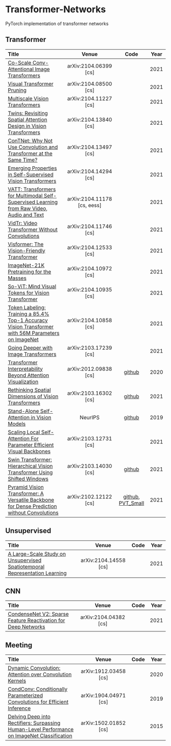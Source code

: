 # Transformer-Networks

PyTorch implementation of transformer networks

## Transformer
|  Title  |   Venue  |Code|Year|
|:--------|:--------:|:--------:|:--------:|
| [Co-Scale Conv-Attentional Image Transformers](http://arxiv.org/abs/2104.06399) | arXiv:2104.06399 [cs] |  | 2021 |
| [Visual Transformer Pruning](http://arxiv.org/abs/2104.08500) | arXiv:2104.08500 [cs] |  | 2021 |
| [Multiscale Vision Transformers](http://arxiv.org/abs/2104.11227) | arXiv:2104.11227 [cs] |  | 2021 |
| [Twins: Revisiting Spatial Attention Design in Vision Transformers](http://arxiv.org/abs/2104.13840) | arXiv:2104.13840 [cs] |  | 2021 |
| [ConTNet: Why Not Use Convolution and Transformer at the Same Time?](http://arxiv.org/abs/2104.13497) | arXiv:2104.13497 [cs] |  | 2021 |
| [Emerging Properties in Self-Supervised Vision Transformers](http://arxiv.org/abs/2104.14294) | arXiv:2104.14294 [cs] |  | 2021 |
| [VATT: Transformers for Multimodal Self-Supervised Learning from Raw Video, Audio and Text](http://arxiv.org/abs/2104.11178) | arXiv:2104.11178 [cs, eess] |  | 2021 |
| [VidTr: Video Transformer Without Convolutions](http://arxiv.org/abs/2104.11746) | arXiv:2104.11746 [cs] |  | 2021 |
| [Visformer: The Vision-Friendly Transformer](http://arxiv.org/abs/2104.12533) | arXiv:2104.12533 [cs] |  | 2021 |
| [ImageNet-21K Pretraining for the Masses](http://arxiv.org/abs/2104.10972) | arXiv:2104.10972 [cs] |  | 2021 |
| [So-ViT: Mind Visual Tokens for Vision Transformer](http://arxiv.org/abs/2104.10935) | arXiv:2104.10935 [cs] |  | 2021 |
| [Token Labeling: Training a 85.4% Top-1 Accuracy Vision Transformer with 56M Parameters on ImageNet](http://arxiv.org/abs/2104.10858) | arXiv:2104.10858 [cs] |  | 2021 |
| [Going Deeper with Image Transformers](http://arxiv.org/abs/2103.17239) | arXiv:2103.17239 [cs] |  | 2021 |
| [Transformer Interpretability Beyond Attention Visualization](http://arxiv.org/abs/2012.09838) | arXiv:2012.09838 [cs] | [github](https://github.com/hila-chefer/Transformer-Explainability) | 2020 |
| [Rethinking Spatial Dimensions of Vision Transformers](http://arxiv.org/abs/2103.16302) | arXiv:2103.16302 [cs] | [github](https://github.com/naver-ai/pit) | 2021 |
| [Stand-Alone Self-Attention in Vision Models](http://arxiv.org/abs/1906.05909) | NeurIPS | [github](https://github.com/leaderj1001/Stand-Alone-Self-Attention) | 2019 |
| [Scaling Local Self-Attention For Parameter Efficient Visual Backbones](http://arxiv.org/abs/2103.12731) | arXiv:2103.12731 [cs] |  | 2021 |
| [Swin Transformer: Hierarchical Vision Transformer Using Shifted Windows](http://arxiv.org/abs/2103.14030) | arXiv:2103.14030 [cs] | [github](https://github.com/microsoft/Swin-Transformer) | 2021 |
| [Pyramid Vision Transformer: A Versatile Backbone for Dense Prediction without Convolutions](http://arxiv.org/abs/2102.12122) | arXiv:2102.12122 [cs] | [github](https://github.com/whai362/PVT), [PVT_Small](exp/PVT/pvt.py) | 2021 |

## Unsupervised
|  Title  |   Venue  |Code|Year|
|:--------|:--------:|:--------:|:--------:|
| [A Large-Scale Study on Unsupervised Spatiotemporal Representation Learning](http://arxiv.org/abs/2104.14558) | arXiv:2104.14558 [cs] |  | 2021 |

## CNN
|  Title  |   Venue  |Code|Year|
|:--------|:--------:|:--------:|:--------:|
| [CondenseNet V2: Sparse Feature Reactivation for Deep Networks](http://arxiv.org/abs/2104.04382) | arXiv:2104.04382 [cs] |  | 2021 |


## Meeting
|  Title  |   Venue  |Code|Year|
|:--------|:--------:|:--------:|:--------:|
| [Dynamic Convolution: Attention over Convolution Kernels](http://arxiv.org/abs/1912.03458) | arXiv:1912.03458 [cs] |  | 2020 |
| [CondConv: Conditionally Parameterized Convolutions for Efficient Inference](http://arxiv.org/abs/1904.04971) | arXiv:1904.04971 [cs] |  | 2019 |
| [Delving Deep into Rectifiers: Surpassing Human-Level Performance on ImageNet Classification](http://arxiv.org/abs/1502.01852) | arXiv:1502.01852 [cs] |  | 2015 |



